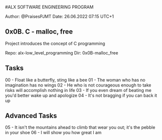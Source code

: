 #ALX SOFTWARE ENGINEERING PROGRAM 

Author:         @PraisesPJMT
Date:           26.06.2022 07:15 UTC+1


## 0x0B. C - malloc, free
Project introduces the concept of C programming

Repo:   alx-low_level_programming
Dir:    0x0B-malloc_free

## Tasks
00 - Float like a butterfly, sting like a bee
01 - The woman who has no imagination has no wings
02 - He who is not courageous enough to take risks will accomplish nothing in life
03 - If you even dream of beating me you'd better wake up and apologize
04 - It's not bragging if you can back it up

## Advanced Tasks
05 - It isn't the mountains ahead to climb that wear you out; it's the pebble in your shoe
06 - I will show you how great I am
